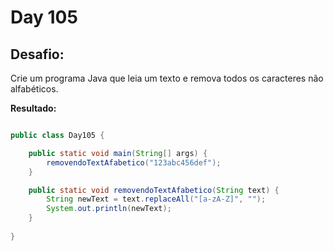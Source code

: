 # Day 105

## Desafio:

Crie um programa Java que leia um texto e remova todos os caracteres não alfabéticos.

**Resultado:**

```java

public class Day105 {

    public static void main(String[] args) {
        removendoTextAfabetico("123abc456def");
    }

    public static void removendoTextAfabetico(String text) {
        String newText = text.replaceAll("[a-zA-Z]", "");
        System.out.println(newText);
    }
    
}
